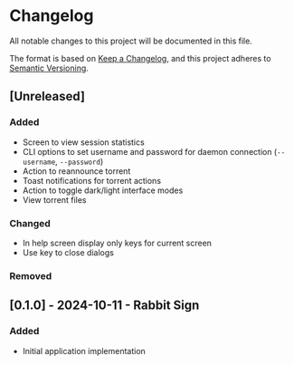 # Changelog

All notable changes to this project will be documented in this file.

The format is based on [Keep a Changelog](https://keepachangelog.com/en/1.1.0/),
and this project adheres to [Semantic Versioning](https://semver.org/spec/v2.0.0.html).

## [Unreleased]

### Added

- Screen to view session statistics
- CLI options to set username and password for daemon connection (`--username`, `--password`)
- Action to reannounce torrent
- Toast notifications for torrent actions
- Action to toggle dark/light interface modes
- View torrent files

### Changed

- In help screen display only keys for current screen
- Use <X> key to close dialogs

### Removed

## [0.1.0] - 2024-10-11 - Rabbit Sign

### Added

- Initial application implementation
